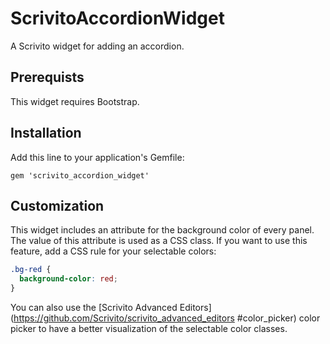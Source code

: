 # ScrivitoAccordionWidget

A Scrivito widget for adding an accordion.

## Prerequists

This widget requires Bootstrap.

## Installation

Add this line to your application's Gemfile:

    gem 'scrivito_accordion_widget'

## Customization

This widget includes an attribute for the background color of every panel. The value of this attribute is used as a CSS class. If you want to use this feature, add a CSS rule for your selectable colors:

```css
.bg-red {
  background-color: red;
}
```

You can also use the [Scrivito Advanced Editors](https://github.com/Scrivito/scrivito_advanced_editors #color_picker) color picker to have a better visualization of the selectable color classes.
